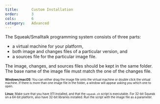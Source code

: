 ```yaml
---
title:      Custom Installation
order:      3
cols:       6
category:   Advanced
---
```

The Squeak/Smalltalk programming system consists of three parts:

  - a virtual machine for your platform,
  - both image and changes files of a particular version, and
  - a sources file for the particular image file.

The image, changes, and sources files should be kept in the same folder. The base name of the image file must match the one of the changes file.

<small><small>
**Windows/macOS:** You can either drag the image file onto the virtual machine or double click the virtual machine. If there is more than one image file in the folder, a window will appear asking you which one to open.
</small></small>

<small><small>
**Linux:** Make sure that you have X11 installed, and that the `squeak.sh` script is executable. For 32-bit Squeak on a 64-bit platform, also have 32-bit libraries installed. Run the script with the image file as a parameter.
</small></small>
